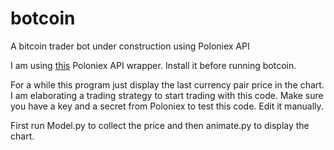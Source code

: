 # botcoin
A bitcoin trader bot under construction using Poloniex API

I am using [this](https://github.com/s4w3d0ff/python-poloniex) Poloniex API wrapper.
Install it before running botcoin.

For a while this program just display the last currency pair price in the chart. 
I am elaborating a trading strategy to start trading with this code.
Make sure you have a key and a secret from Poloniex to test this code. Edit it manually.

First run Model.py to collect the price and then animate.py to display the chart.
